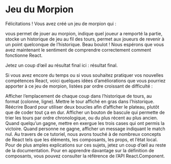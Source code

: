 # Jeu du Morpion

Félicitations ! Vous avez créé un jeu de morpion qui :

vous permet de jouer au morpion,
indique quel joueur a remporté la partie,
stocke un historique de jeu au fil des tours,
permet aux joueurs de revenir à un point quelconque de l’historique.
Beau boulot ! Nous espérons que vous avez maintenant le sentiment de comprendre correctement comment fonctionne React.

Jetez un coup d’œil au résultat final ici : résultat final.

Si vous avez encore du temps ou si vous souhaitez pratiquer vos nouvelles compétences React, voici quelques idées d’améliorations que vous pourriez apporter à ce jeu de morpion, listées par ordre croissant de difficulté :

Afficher l’emplacement de chaque coup dans l’historique de tours, au format (colonne, ligne).
Mettre le tour affiché en gras dans l’historique.
Réécrire Board pour utiliser deux boucles afin d’afficher le plateau, plutôt que de coder tout ça en dur.
Afficher un bouton de bascule qui permette de trier les tours par ordre chronologique, ou du plus récent au plus ancien.
Quand quelqu’un gagne, mettre en exergue les trois cases qui ont permis la victoire.
Quand personne ne gagne, afficher un message indiquant le match nul.
Au travers de ce tutoriel, nous avons touché à de nombreux concepts de React tels que les éléments, les composants, les props, et l’état local. Pour de plus amples explications sur ces sujets, jetez un coup d’œil au reste de la documentation. Pour en apprendre davantage sur la définition de composants, vous pouvez consulter la référence de l’API React.Component.
